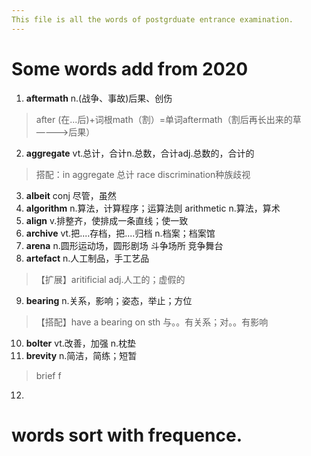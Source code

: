 ```yaml
---
This file is all the words of postgrduate entrance examination.
---
```

# Some words add from 2020
1. **aftermath** n.(战争、事故)后果、创伤<br>
>after (在...后)+词根math（割）=单词aftermath（割后再长出来的草————>后果）
2. **aggregate** vt.总计，合计n.总数，合计adj.总数的，合计的
>搭配：in aggregate 总计 
>race discrimination种族歧视
3. **albeit** conj 尽管，虽然
4. **algorithm** n.算法，计算程序；运算法则  arithmetic n.算法，算术
5. **align** v.排整齐，使排成一条直线；使一致
6. **archive** vt.把....存档，把....归档 n.档案；档案馆
7. **arena** n.圆形运动场，圆形剧场 斗争场所 竞争舞台
8. **artefact** n.人工制品，手工艺品
>【扩展】aritificial adj.人工的；虚假的
9. **bearing** n.关系，影响；姿态，举止；方位
>【搭配】have a bearing on sth 与。。有关系；对。。有影响
10. **bolter** vt.改善，加强 n.枕垫
11. **brevity** n.简洁，简练；短暂
>brief f
12. 


# words sort with frequence.